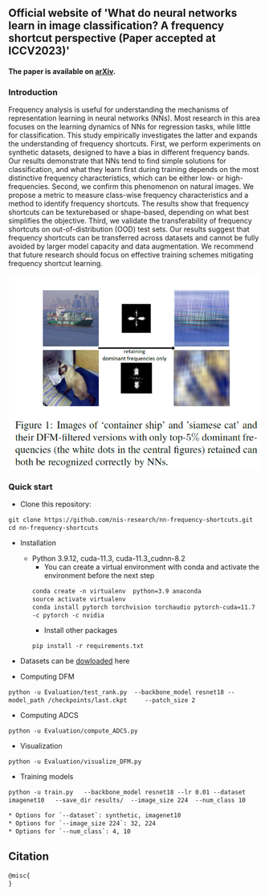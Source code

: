 ## Official website of 'What do neural networks learn in image classification? A frequency shortcut perspective (Paper accepted at ICCV2023)'
#### The paper is available on [arXiv]().

### Introduction

Frequency analysis is useful for understanding the mechanisms of representation learning in neural networks (NNs). Most research in this area focuses on the learning dynamics of NNs for regression tasks, while little for classification. This study empirically investigates the latter and expands the understanding of frequency shortcuts. First, we perform experiments on synthetic datasets, designed to have a bias in different frequency bands. Our results demonstrate that NNs tend to find simple solutions for classification, and what they learn first during training depends on the most distinctive frequency characteristics, which can be either low- or high-frequencies. Second, we confirm this phenomenon on natural images. We
propose a metric to measure class-wise frequency characteristics and a method to identify frequency shortcuts. The results show that frequency shortcuts can be texturebased
or shape-based, depending on what best simplifies the objective. Third, we validate the transferability of frequency shortcuts on out-of-distribution (OOD) test
sets. Our results suggest that frequency shortcuts can be transferred across datasets and cannot be fully avoided by larger model capacity and data augmentation. We recommend
that future research should focus on effective training schemes mitigating frequency shortcut learning.

<p align="center"><img src="figures/teaser.png" width="500"></p>


### Quick start

* Clone this repository:
```
git clone https://github.com/nis-research/nn-frequency-shortcuts.git
cd nn-frequency-shortcuts
```

* Installation
	* Python 3.9.12, cuda-11.3, cuda-11.3_cudnn-8.2
		* You can create a virtual environment with conda and activate the environment before the next step
		```
		conda create -n virtualenv  python=3.9 anaconda
		source activate virtualenv
		conda install pytorch torchvision torchaudio pytorch-cuda=11.7 -c pytorch -c nvidia

		```
		* Install other packages
		```
		pip install -r requirements.txt
		```
* Datasets can be [dowloaded](https://drive.google.com/drive/folders/1Ug4WDwQWlFJpdks1woSsY6gWuSMYzNSB?usp=sharing) here

* Computing DFM
```
python -u Evaluation/test_rank.py  --backbone_model resnet18 --model_path /checkpoints/last.ckpt     --patch_size 2   

```
* Computing ADCS
```
python -u Evaluation/compute_ADCS.py
```

* Visualization
```
python -u Evaluation/visualize_DFM.py
```

* Training models
```
python -u train.py   --backbone_model resnet18 --lr 0.01 --dataset imagenet10   --save_dir results/  --image_size 224  --num_class 10    
```
	* Options for `--dataset`: synthetic, imagenet10
	* Options for `--image_size 224`: 32, 224
	* Options for `--num_class`: 4, 10

## Citation

```
@misc{
}
```

